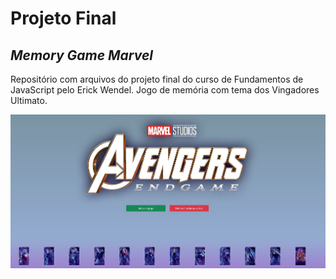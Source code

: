 # Projeto Final
## _Memory Game Marvel_


Repositório  com arquivos do projeto final do curso de Fundamentos de JavaScript pelo Erick Wendel.
Jogo de memória com tema dos Vingadores Ultimato.

<img src="./images/capa-memory-game-marvel.JPG"/>